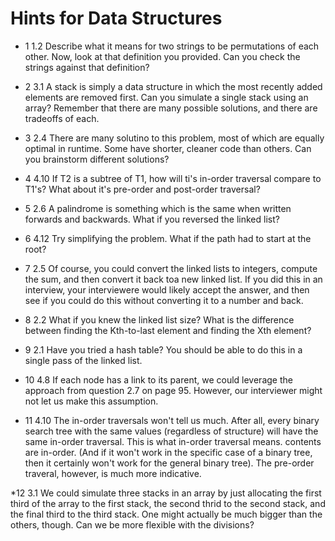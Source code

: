 # Hints for Data Structures

* 1 1.2 Describe what it means for two strings to be permutations of each other. Now, look at that definition you provided.  Can you check the strings against that definition?

* 2 3.1 A stack is simply a data structure in which the most recently added elements are removed first.  Can you simulate a single stack using an array?  Remember that there are many possible solutions, and there are tradeoffs of each.

* 3 2.4 There are many solutino to this problem, most of which are equally optimal in runtime.  Some have shorter, cleaner code than others.  Can you brainstorm different solutions?

* 4 4.10 If T2 is a subtree of T1, how will ti's in-order traversal compare to T1's?  What about it's pre-order and post-order traversal?

* 5 2.6 A palindrome is something which is the same when written forwards and backwards.  What if you reversed the linked list?

* 6 4.12 Try simplifying the problem.  What if the path had to start at the root?

* 7 2.5 Of course, you could convert the linked lists to integers, compute the sum, and then convert it back toa new linked list.  If you did this in an interview, your interviewere would likely accept the answer, and then see if you could do this without converting it to a number and back.

* 8 2.2 What if you knew the linked list size?  What is the difference between finding the Kth-to-last element and finding the Xth element?

* 9 2.1 Have you tried a hash table?  You should be able to do this in a single pass of the linked list.

* 10 4.8 If each node has a link to its parent, we could leverage the approach from question 2.7 on page 95.  However, our interviewer might not let us make this assumption.

* 11 4.10 The in-order traversals won't tell us much.  After all, every binary search tree with the same values (regardless of structure) will have the same in-order traversal.  This is what in-order traversal means.  contents are in-order.  (And if it won't work in the specific case of a binary tree, then it certainly won't work for the general binary tree).  The pre-order traveral, however, is much more indicative.

*12 3.1 We could simulate three stacks in an array by just allocating the first third of the array to the first stack, the second thrid to the second stack, and the final third to the third stack.  One might actually be much bigger than the others, though.  Can we be more flexible with the divisions?
